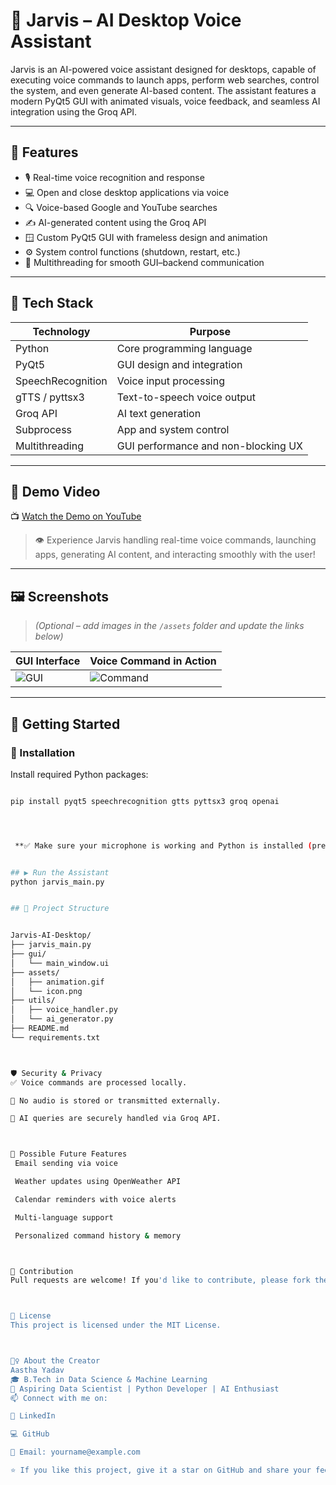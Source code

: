 # 🤖 Jarvis – AI Desktop Voice Assistant

Jarvis is an AI-powered voice assistant designed for desktops, capable of executing voice commands to launch apps, perform web searches, control the system, and even generate AI-based content. The assistant features a modern PyQt5 GUI with animated visuals, voice feedback, and seamless AI integration using the Groq API.

---

## 🎯 Features

- 🎙️ Real-time voice recognition and response
- 💻 Open and close desktop applications via voice
- 🔍 Voice-based Google and YouTube searches
- ✍️ AI-generated content using the Groq API
- 🪟 Custom PyQt5 GUI with frameless design and animation
- ⚙️ System control functions (shutdown, restart, etc.)
- 🔄 Multithreading for smooth GUI–backend communication

---

## 🧠 Tech Stack

| Technology        | Purpose                             |
|-------------------|-------------------------------------|
| Python            | Core programming language           |
| PyQt5             | GUI design and integration          |
| SpeechRecognition | Voice input processing              |
| gTTS / pyttsx3    | Text-to-speech voice output         |
| Groq API          | AI text generation                  |
| Subprocess        | App and system control              |
| Multithreading    | GUI performance and non-blocking UX |

---

## 🎥 Demo Video

📺 [Watch the Demo on YouTube](https://youtu.be/your-video-link)

> 👁️ Experience Jarvis handling real-time voice commands, launching apps, generating AI content, and interacting smoothly with the user!

---

## 🖼️ Screenshots

> *(Optional – add images in the `/assets` folder and update the links below)*

| GUI Interface | Voice Command in Action |
|---------------|--------------------------|
| ![GUI](assets/gui_view.png) | ![Command](assets/command_demo.png) |

---

## 🚀 Getting Started

### 🔧 Installation

Install required Python packages:
```bash

pip install pyqt5 speechrecognition gtts pyttsx3 groq openai




 **✅ Make sure your microphone is working and Python is installed (preferably 3.8+).**


## ▶️ Run the Assistant
python jarvis_main.py


## 📁 Project Structure


Jarvis-AI-Desktop/
├── jarvis_main.py
├── gui/
│   └── main_window.ui
├── assets/
│   ├── animation.gif
│   └── icon.png
├── utils/
│   ├── voice_handler.py
│   └── ai_generator.py
├── README.md
└── requirements.txt



🛡️ Security & Privacy
✅ Voice commands are processed locally.

🚫 No audio is stored or transmitted externally.

🧠 AI queries are securely handled via Groq API.



🧩 Possible Future Features
 Email sending via voice

 Weather updates using OpenWeather API

 Calendar reminders with voice alerts

 Multi-language support

 Personalized command history & memory



🤝 Contribution
Pull requests are welcome! If you'd like to contribute, please fork the repo and submit a PR. For major changes, open an issue to discuss the feature first.



📄 License
This project is licensed under the MIT License.



🙋‍♀️ About the Creator
Aastha Yadav
🎓 B.Tech in Data Science & Machine Learning
💼 Aspiring Data Scientist | Python Developer | AI Enthusiast
📫 Connect with me on:

🔗 LinkedIn

💻 GitHub

📧 Email: yourname@example.com

⭐ If you like this project, give it a star on GitHub and share your feedback!



